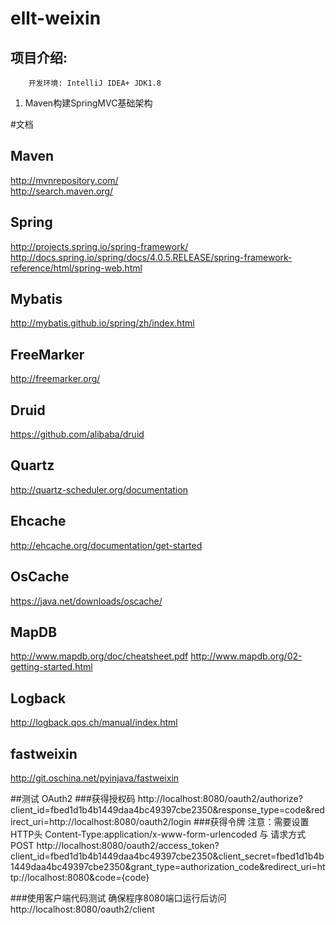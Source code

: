 ellt-weixin
============

项目介绍:
---------------
        开发环境: IntelliJ IDEA+ JDK1.8
        
1. Maven构建SpringMVC基础架构





#文档

Maven
-----
http://mvnrepository.com/<br/>
http://search.maven.org/

Spring
------
http://projects.spring.io/spring-framework/<br/>
http://docs.spring.io/spring/docs/4.0.5.RELEASE/spring-framework-reference/html/spring-web.html

Mybatis
-------
http://mybatis.github.io/spring/zh/index.html

FreeMarker
---------
http://freemarker.org/

Druid
-----
https://github.com/alibaba/druid

Quartz
------
http://quartz-scheduler.org/documentation

Ehcache
-------
http://ehcache.org/documentation/get-started

OsCache
-------
https://java.net/downloads/oscache/

MapDB
-----
http://www.mapdb.org/doc/cheatsheet.pdf
http://www.mapdb.org/02-getting-started.html

Logback
-------
http://logback.qos.ch/manual/index.html

fastweixin
---------
http://git.oschina.net/pyinjava/fastweixin

##测试 OAuth2
###获得授权码
http://localhost:8080/oauth2/authorize?client_id=fbed1d1b4b1449daa4bc49397cbe2350&response_type=code&redirect_uri=http://localhost:8080/oauth2/login
###获得令牌
        注意：需要设置HTTP头 Content-Type:application/x-www-form-urlencoded 与 请求方式 POST
http://localhost:8080/oauth2/access_token?client_id=fbed1d1b4b1449daa4bc49397cbe2350&client_secret=fbed1d1b4b1449daa4bc49397cbe2350&grant_type=authorization_code&redirect_uri=http://localhost:8080&code={code}

###使用客户端代码测试
确保程序8080端口运行后访问
http://localhost:8080/oauth2/client